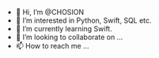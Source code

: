 - 👋 Hi, I’m @CHOSION
- 👀 I’m interested in Python, Swift, SQL etc.
- 🌱 I’m currently learning Swift.
- 💞️ I’m looking to collaborate on ...
- 📫 How to reach me ...

<!---
CHOSION/CHOSION is a ✨ special ✨ repository because its `README.md` (this file) appears on your GitHub profile.
You can click the Preview link to take a look at your changes.
--->
